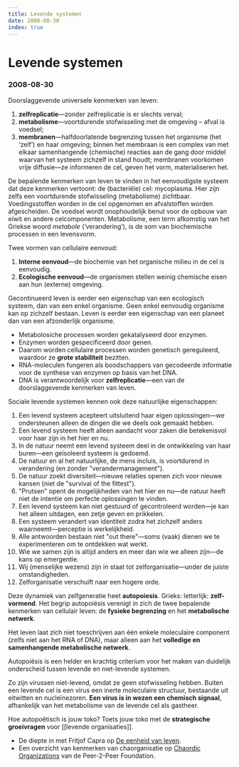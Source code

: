 ```yaml
---
title: Levende systemen
date: 2008-08-30
index: true
---
```


# Levende systemen
### 2008-08-30

Doorslaggevende universele kenmerken van leven:

1. **zelfreplicatie**—zonder zelfreplicatie is er slechts verval;
1. **metabolisme**—voortdurende stofwisseling met de omgeving – afval is voedsel;
1. **membranen**—halfdoorlatende begrenzing tussen het organisme (het ‘zelf’) en haar omgeving; binnen het membraan is een complex van met elkaar samenhangende (chemische) reacties aan de gang door middel waarvan het systeem zichzelf in stand houdt; membranen voorkomen vrije diffusie—ze informeren de cel, geven het vorm, materialiseren het.

De bepalende kenmerken van leven te vinden in het eenvoudigste systeem dat deze kenmerken vertoont: de (bacteriële) cel: mycoplasma. Hier zijn zelfs een voortdurende stofwisseling (metabolisme) zichtbaar. Voedingsstoffen worden in de cel opgenomen en afvalstoffen worden afgescheiden. De voedsel wordt onophoudelijk benut voor de opbouw van eiwit en andere celcomponenten. Metabolisme, een term afkomstig van het Griekse woord *metabole* (‘verandering’), is de som van biochemische processen in een levensvorm.

Twee vormen van cellulaire eenvoud:
1. **Interne eenvoud**—de biochemie van het organische milieu in de cel is eenvoudig.
1. **Ecologische eenvoud**—de organismen stellen weinig chemische eisen aan hun (externe) omgeving.

Gecontinueerd leven is eerder een eigenschap van een ecologisch systeem, dan van een enkel organisme. Geen enkel eenvoudig organisme kan op zichzelf bestaan. Leven is eerder een eigenschap van een planeet dan van een afzonderlijk organisme.

- Metabolosiche processen worden gekatalyseerd door enzymen.
- Enzymen worden gespecificeerd door genen.
- Daarom worden cellulaire processen worden genetisch gereguleerd, waardoor ze **grote stabiliteit** bezitten.
- RNA-moleculen fungeren als boodschappers van gecodeerde informatie voor de synthese van enzymen op basis van het DNA.
- DNA is verantwoordelijk voor **zelfreplicatie**—een van de doorslaggevende kenmerken van leven.

Sociale levende systemen kennen ook deze natuurlijke eigenschappen:
1. Een levend systeem acepteert uitsluitend haar eigen oplossingen—we ondersteunen alleen de dingen die we deels ook gemaakt hebben.
1. Een levend systeem heeft alleen aandacht voor zaken die betekenisvol voor haar zijn in het hier en nu.
1. In de natuur neemt een levend systeem deel in de ontwikkeling van haar buren—een geïsoleerd systeem is gedoemd.
1. De natuur en al het natuurlijke, de mens incluis, is voortdurend in verandering (en zonder "verandermanagement").
1. De natuur zoekt diversiteit—nieuwe relaties openen zich voor nieuwe kansen (niet de "survival of the fittest").
1. "Prutsen" opent de mogelijkheden van het hier en nu—de natuur heeft niet de intentie om perfecte oplossingen te vinden.
1. Een levend systeem kan niet gestuurd of gecontroleerd worden—je kan het alleen uitdagen, een zetje geven en prikkelen.
1. Een systeem verandert van identiteit zodra het zichzelf anders waarneemt—perceptie is werkelijkheid.
1. Alle antwoorden bestaan niet "out there"—soms (vaak) dienen we te experimenteren om te ontdekken wat werkt.
1. Wie we samen zijn is altijd anders en meer dan wie we alleen zijn—de kans op emergentie.
1. Wij (menselijke wezens) zijn in staat tot zelforganisatie—under de juiste omstandigheden.
1. Zelforganisatie verschuift naar een hogere orde.

Deze dynamiek van zelfgeneratie heet **autopoiesis**. Grieks: letterlijk: **zelf-vormend**. Het begrip autopoiësis verenigt in zich de twee bepalende kenmerken van cellulair leven: de **fysieke begrenzing** en het **metabolische netwerk**.

Het leven laat zich niet toeschrijven aan één enkele moleculaire component (zelfs niet aan het RNA of DNA), maar alleen aan het **volledige en samenhangende metabolische netwerk**.

Autopoiësis is een helder en krachtig criterium voor het maken van duidelijk onderscheid tussen levende en niet-levende systemen.

Zo zijn virussen niet-levend, omdat ze geen stofwisseling hebben. Buiten een levende cel is een virus een inerte moleculaire structuur, bestaande uit eitwitten en nucleïnezoren. **Een virus is in wezen een chemisch signaal**, afhankelijk van het metabolisme van de levende cel als gastheer.

Hoe autopoëtisch is jouw toko? Toets jouw toko met de **strategische groeivragen** voor [[levende organisaties]].

- De diepte in met Fritjof Capra op [De eenheid van leven](http://wiki.aardrock.com/De_eenheid_van_leven).
- Een overzicht van kenmerken van chaorganisatie op [Chaordic Organizations](http://www.p2pfoundation.net/Chaordic_Organizations_-_Characteristics) van de Peer-2-Peer Foundation.